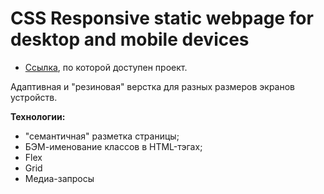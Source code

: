 # CSS Responsive static webpage for desktop and mobile devices

* [Ссылка](https://victoriapanchenko.github.io/russian-travel/index.html), по которой доступен проект.

Адаптивная и "резиновая" верстка для разных размеров экранов устройств.

**Технологии:**
* "семантичная" разметка страницы;
* БЭМ-именование классов в HTML-тэгах;
* Flex
* Grid
* Медиа-запросы 

